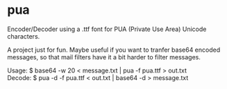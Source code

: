 # pua
Encoder/Decoder using a .ttf font for PUA (Private Use Area) Unicode characters.

A project just for fun. Maybe useful if you want to tranfer base64 encoded messages,
so that mail filters have it a bit harder to filter messages.

Usage: $ base64 -w 20 < message.txt | pua -f pua.ttf > out.txt  
Decode: $ pua -d -f pua.ttf < out.txt | base64 -d > message.txt
